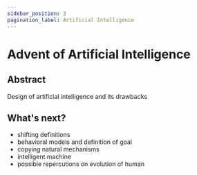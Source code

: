 ```yaml
---
sidebar_position: 3
pagination_label: Artificial Intelligence
---
```


# Advent of Artificial Intelligence
## Abstract
Design of artificial intelligence and its drawbacks
## What's next?
- shifting definitions
- behavioral models and definition of goal
- copying natural mechanisms
- intelligent machine
- possible repercutions on evolution of human
